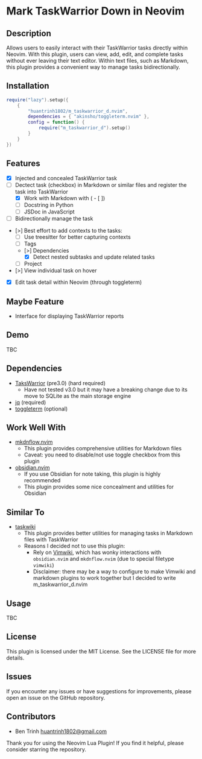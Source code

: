 # Mark TaskWarrior Down in Neovim

## Description

Allows users to easily interact with their TaskWarrior tasks directly within Neovim.
With this plugin, users can view, add, edit, and complete tasks without ever leaving their text editor.
Within text files, such as Markdown, this plugin provides a convenient way to manage tasks bidirectionally.

## Installation

```lua
require("lazy").setup({
    {
        "huantrinh1802/m_taskwarrior_d.nvim",
        dependencies = { "akinsho/toggleterm.nvim" },
        config = function() {
            require("m_taskwarrior_d").setup()
        }
    }
})
```

## Features

- [x] Injected and concealed TaskWarrior task
- [ ] Dectect task (checkbox) in Markdown or similar files and register the task into TaskWarrior
  - [x] Work with Markdown with ( - [ ])
  - [ ] Docstring in Python
  - [ ] JSDoc in JavaScript
- [ ] Bidirectionally manage the task
- [>] Best effort to add contexts to the tasks:
  - [ ] Use treesitter for better capturing contexts
  - [ ] Tags
  - [>] Dependencies
    - [x] Detect nested subtasks and update related tasks
  - [ ] Project
- [>] View individual task on hover
- [x] Edit task detail within Neovim (through toggleterm)

## Maybe Feature

- Interface for displaying TaskWarrior reports

## Demo

TBC

## Dependencies

- [TaksWarrior](https://taskwarrior.org/) (pre3.0) (hard required)
  - Have not tested v3.0 but it may have a breaking change due to its move to SQLite as the main storage engine
- [jq](https://jqlang.github.io/jq/) (required)
- [toggleterm](https://github.com/akinsho/toggleterm.nvim) (optional)

## Work Well With

- [mkdnflow.nvim](https://github.com/jakewvincent/mkdnflow.nvim)
  - This plugin provides comprehensive utilities for Markdown files
  - Caveat: you need to disable/not use toggle checkbox from this plugin
- [obsidian.nvim](https://github.com/epwalsh/obsidian.nvim/tree/main)
  - If you use Obsidian for note taking, this plugin is highly recommended
  - This plugin provides some nice concealment and utilities for Obsidian

## Similar To

- [taskwiki](https://github.com/tools-life/taskwiki)
  - This plugin provides better utilities for managing tasks in Markdown files with TaskWarrior
  - Reasons I decided not to use this plugin:
    - Rely on [Vimwiki](https://github.com/vimwiki/vimwiki), which has wonky interactions with `obsidian.nvim` and `mkdnflow.nvim` (due to special filetype `vimwiki`)
    - Disclaimer: there may be a way to configure to make Vimwiki and markdown plugins to work together but I decided to write m_taskwarrior_d.nvim

## Usage

TBC

## License

This plugin is licensed under the MIT License. See the LICENSE file for more
 details.

## Issues

If you encounter any issues or have suggestions for improvements, please open
 an issue on the GitHub repository.

## Contributors

- Ben Trinh <huantrinh1802@gmail.com>

Thank you for using the Neovim Lua Plugin! If you find it helpful, please consider starring the repository.
